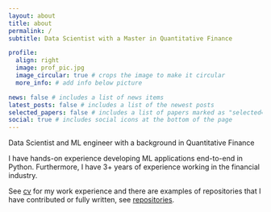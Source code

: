 ```yaml
---
layout: about
title: about
permalink: /
subtitle: Data Scientist with a Master in Quantitative Finance

profile:
  align: right
  image: prof_pic.jpg
  image_circular: true # crops the image to make it circular
  more_info: # add info below picture

news: false # includes a list of news items
latest_posts: false # includes a list of the newest posts
selected_papers: false # includes a list of papers marked as "selected={true}"
social: true # includes social icons at the bottom of the page
---
```


Data Scientist and ML engineer with a background in Quantitative Finance

I have hands-on experience developing ML applications end-to-end in Python. Furthermore, I have 3+ years of experience working in the financial industry.

See [cv](/_pages/cv.md) for my work experience and there are examples of repositories that I have contributed or fully written, see [repositories](/_pages/repositories.md).
